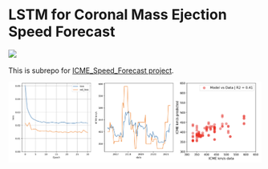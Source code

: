 # LSTM for Coronal Mass Ejection Speed Forecast
<p align="left">
    <img width="1200" src="3._cme_gif_11660.gif" >
</p>

This is subrepo for [ICME_Speed_Forecast project](https://github.com/Atashnezhad/ICME_Speed_Forecast).

<p align="left">
    <img width="1200" src="img1.png" >
</p>
